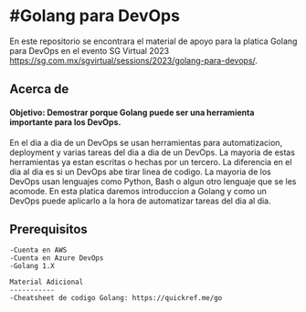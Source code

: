 #Golang para DevOps
===================
En este repositorio se encontrara el material de apoyo para la platica Golang para DevOps en el evento SG Virtual 2023 https://sg.com.mx/sgvirtual/sessions/2023/golang-para-devops/. 


Acerca de
-----------
#### Objetivo: Demostrar porque Golang puede ser una herramienta importante para los DevOps. 
 
En el dia a dia de un DevOps se usan herramientas para automatizacion, deployment y varias tareas del dia a dia de un DevOps. La mayoria de estas herramientas ya estan escritas o hechas por un tercero. La diferencia en el dia al dia es si un DevOps abe tirar linea de codigo. La mayoria de los DevOps usan lenguajes como Python, Bash o algun otro lenguaje que se les acomode. En esta platica daremos introduccion a Golang y como un DevOps puede aplicarlo a la hora de automatizar tareas del dia al dia.
 

Prerequisitos
-----------
```
-Cuenta en AWS
-Cuenta en Azure DevOps
-Golang 1.X

Material Adicional
-----------
-Cheatsheet de codigo Golang: https://quickref.me/go